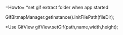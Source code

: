 =Howto=
*set gif extract folder when app started
 
GifBitmapManager.getInstance().initFilePath(fileDir);

*Use GifView
 gifView.setGif(path,name,width,height);

